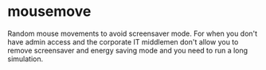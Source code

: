 # mousemove
Random mouse movements to avoid screensaver mode. For when you don't have admin access and the corporate IT middlemen don't allow you to remove screensaver and energy saving mode and you need to run a long simulation.
